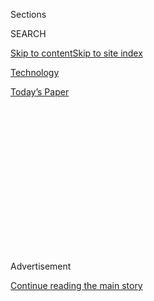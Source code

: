 <div id="app">

<div>

<div>

<div>

<div class="NYTAppHideMasthead css-1q2w90k e1suatyy0">

<div class="section css-ui9rw0 e1suatyy2">

<div class="css-eph4ug er09x8g0">

<div class="css-6n7j50">

</div>

<span class="css-1dv1kvn">Sections</span>

<div class="css-10488qs">

<span class="css-1dv1kvn">SEARCH</span>

</div>

[Skip to content](#site-content)[Skip to site
index](#site-index)

</div>

<div id="masthead-section-label" class="css-1wr3we4 eaxe0e00">

[Technology](https://www.nytimes.com/section/technology)

</div>

<div class="css-10698na e1huz5gh0">

</div>

</div>

<div id="masthead-bar-one" class="section hasLinks css-15hmgas e1csuq9d3">

<div class="css-uqyvli e1csuq9d0">

</div>

<div class="css-1uqjmks e1csuq9d1">

</div>

<div class="css-9e9ivx">

[](https://myaccount.nytimes.com/auth/login?response_type=cookie&client_id=vi)

</div>

<div class="css-1bvtpon e1csuq9d2">

[Today’s
Paper](https://www.nytimes.com/section/todayspaper)

</div>

</div>

</div>

</div>

<div data-aria-hidden="false">

<div id="site-content" data-role="main">

<div>

<div class="css-1aor85t" style="opacity:0.000000001;z-index:-1;visibility:hidden">

<div class="css-1hqnpie">

<div class="css-epjblv">

<span class="css-17xtcya">[Technology](/section/technology)</span><span class="css-x15j1o">|</span><span class="css-fwqvlz">AT\&T
Deal Puts Trump’s Antitrust Cop at Center of a Political
Storm</span>

</div>

<div class="css-k008qs">

<div class="css-1iwv8en">

<span class="css-18z7m18"></span>

<div>

</div>

</div>

<span class="css-1n6z4y">https://nyti.ms/2hodvwq</span>

<div class="css-1705lsu">

<div class="css-4xjgmj">

<div class="css-4skfbu" data-role="toolbar" data-aria-label="Social Media Share buttons, Save button, and Comments Panel with current comment count" data-testid="share-tools">

  - 
  - 
  - 
  - 
    
    <div class="css-6n7j50">
    
    </div>

  - 

</div>

</div>

</div>

</div>

</div>

</div>

<div id="NYT_TOP_BANNER_REGION" class="css-13pd83m">

</div>

<div id="top-wrapper" class="css-1sy8kpn">

<div id="top-slug" class="css-l9onyx">

Advertisement

</div>

[Continue reading the main
story](#after-top)

<div class="ad top-wrapper" style="text-align:center;height:100%;display:block;min-height:250px">

<div id="top" class="place-ad" data-position="top" data-size-key="top">

</div>

</div>

<div id="after-top">

</div>

</div>

<div id="sponsor-wrapper" class="css-1hyfx7x">

<div id="sponsor-slug" class="css-19vbshk">

Supported by

</div>

[Continue reading the main
story](#after-sponsor)

<div id="sponsor" class="ad sponsor-wrapper" style="text-align:center;height:100%;display:block">

</div>

<div id="after-sponsor">

</div>

</div>

<div class="css-1vkm6nb ehdk2mb0">

# AT\&T Deal Puts Trump’s Antitrust Cop at Center of a Political Storm

</div>

<div class="css-79elbk" data-testid="photoviewer-wrapper">

<div class="css-z3e15g" data-testid="photoviewer-wrapper-hidden">

</div>

<div class="css-1a48zt4 ehw59r15" data-testid="photoviewer-children">

![<span class="css-16f3y1r e13ogyst0" data-aria-hidden="true">Makan
Delrahim, the Trump administration’s top antitrust regulator. “All
enforcement decisions will be based on the facts and the law,” he said
recently. “Not on
politics.”</span><span class="css-cnj6d5 e1z0qqy90" itemprop="copyrightHolder"><span class="css-1ly73wi e1tej78p0">Credit...</span><span><span>Stephen
Voss for The New York
Times</span></span></span>](https://static01.nyt.com/images/2017/11/10/business/10ANTITRUST/08TECHREGS-1-articleLarge.jpg?quality=75&auto=webp&disable=upscale)

</div>

</div>

<div class="css-xt80pu e12qa4dv0">

<div class="css-18e8msd">

<div class="css-vp77d3 epjyd6m0">

<div class="css-1baulvz">

By [<span class="css-1baulvz last-byline" itemprop="name">Cecilia
Kang</span>](http://www.nytimes.com/by/cecilia-kang)

</div>

</div>

  - Nov. 9,
    2017

  - 
    
    <div class="css-4xjgmj">
    
    <div class="css-d8bdto" data-role="toolbar" data-aria-label="Social Media Share buttons, Save button, and Comments Panel with current comment count" data-testid="share-tools">
    
      - 
      - 
      - 
      - 
        
        <div class="css-6n7j50">
        
        </div>
    
      - 
    
    </div>
    
    </div>

</div>

</div>

<div class="section meteredContent css-1r7ky0e" name="articleBody" itemprop="articleBody">

<div class="css-1fanzo5 StoryBodyCompanionColumn">

<div class="css-53u6y8">

WASHINGTON — A year ago, [Makan Delrahim](https://www.justice.gov/atr)
predicted that AT\&T’s $85.4 billion purchase of Time Warner would be
approved by regulators. “I don’t see this as a major antitrust problem,”
Mr. Delrahim, then a law professor, [said to a Canadian television
network](http://www.bnn.ca/video/no-big-worries-in-at-t-deal-for-time-warner~978794).

Now, five weeks into his job as the top antitrust regulator at the
Justice Department, Mr. Delrahim has taken a different position. The
department has [threatened to block the
deal](https://www.nytimes.com/2017/11/08/business/dealbook/att-time-warner.html)
in court unless AT\&T sells off major assets.

Mr. Delrahim’s position has thrown a surprising twist into a blockbuster
deal, which has been watched for signs about how the Trump
administration would handle giant mergers. On Wednesday, the dispute
spilled into the public with conflicting versions about what the Justice
Department wants.

In one account, the agency offered two paths: Sell Turner Broadcasting,
including CNN, or offload DirecTV, according to several people at the
companies. In another, AT\&T offered to sell CNN, according to two
officials at the agency.

</div>

</div>

<div class="css-1fanzo5 StoryBodyCompanionColumn">

<div class="css-53u6y8">

Randall L. Stephenson, AT\&T’s chief executive, said on Wednesday that
he had never offered to sell CNN. On Thursday, [appearing at The New
York Times’s DealBook
conference](https://www.nytimes.com/2017/11/09/business/dealbook/att-time-warner-cnn.html),
he said the company was ready to go to court against the Justice
Department.

“To suggest that selling some of the key franchises of the business that
are the most desired for your business plan makes no business sense,”
Mr. Stephenson said.

The public spat has put a political cloud over the deal. President Trump
has been critical of CNN and the deal. Several Democratic lawmakers have
called for hearings to determine whether politics played a role in what
is supposed to be an independent process.

The Justice Department declined to comment on Thursday.

Pushing AT\&T to unload a big part of its business to get the deal
approved goes against Mr. Delrahim’s history, antitrust experts say. His
past comments have largely been in line with more free-market-oriented
Republican views, and he was widely expected to be more lenient on
mergers than predecessors in the Obama administration.

“This is bold,” said Diana Moss, president of the American Antitrust
Institute, a nonprofit that generally favors stronger antitrust
enforcement. “It signals they are willing to consider the
anticompetitive effects of big deals, and on the remedy side they would
use structural remedies, which would signal a potential change in
policy.”

</div>

</div>

<div class="css-1fanzo5 StoryBodyCompanionColumn">

<div class="css-53u6y8">

In an interview late last month, Mr. Delrahim strongly rejected the idea
that the White House had tried to or could influence his thinking. At
the time, he would not discuss AT\&T’s bid for Time Warner or any other
pending mergers.

“All enforcement decisions will be based on the facts and the law. Not
on politics,” Mr. Delrahim said. “That would be antithetical to
everything I’ve stood for.”

Mr. Delrahim, 48, was born in Tehran, but his family moved to Los
Angeles when he was almost 10, around the time of the Islamic
Revolution. He attended the University of California, Los Angeles, as an
undergraduate and then went to law school at George Washington
University.

After a few years in corporate law, he spent time as an aide on Capitol
Hill, working on some technology and antitrust issues. President George
W. Bush later nominated him to be a top official at the Justice
Department, where he focused on international antitrust enforcement.
After his time there, he returned to corporate law in Los Angeles,
representing numerous large technology, health and telecommunications
companies.

In his recent interview, he said that the Justice Department did not
need to intervene just because a company was big, even a monopoly. He
also said the government should not startle business markets with an
abrupt change in its approach to antitrust legal theory.

“There are people who think big is just bad,” he said. “They don’t
understand why, but there is an instinctive reaction to big business
these days.” He added that it was dangerous to go after companies
without clear evidence that they were harming competitors.

</div>

</div>

<div class="css-79elbk" data-testid="photoviewer-wrapper">

<div class="css-z3e15g" data-testid="photoviewer-wrapper-hidden">

</div>

<div class="css-1a48zt4 ehw59r15" data-testid="photoviewer-children">

![<span class="css-16f3y1r e13ogyst0" data-aria-hidden="true">Senator
Charles E. Grassley of Iowa embracing Mr. Delrahim before his
confirmation hearing in
May.</span><span class="css-cnj6d5 e1z0qqy90" itemprop="copyrightHolder"><span class="css-1ly73wi e1tej78p0">Credit...</span><span>Rex
Features, via Associated Press
Images</span></span>](https://static01.nyt.com/images/2017/11/10/business/10TECHREGS-01p/08TECHREGS-3-articleLarge.jpg?quality=75&auto=webp&disable=upscale)

</div>

</div>

<div class="css-1fanzo5 StoryBodyCompanionColumn">

<div class="css-53u6y8">

Mr. Delrahim has said his comments last year about AT\&T and Time Warner
were taken out of context. He has told lawmakers that the deal deserved
a thorough review. He said there could be antitrust concerns when a
company like AT\&T, which controls distribution of television content
through DirecTV and internet content through its mobile and home
broadband service, bought a big media company.

</div>

</div>

<div class="css-1fanzo5 StoryBodyCompanionColumn">

<div class="css-53u6y8">

That view is more aligned with left-leaning consumer groups that have
pushed for greater antitrust enforcement. After the news this week that
the Justice Department was taking a deeper look at the deal, some
Democrats, including Senator Richard Blumenthal of Connecticut, praised
the tough stance.

“AT\&T and Time Warner is an enormous test because we are just seeing
online video disrupting the dominant cable broadband providers,” said
Gene Kimmelman, president of the nonprofit organization Public Knowledge
and an antitrust official during the Obama administration. “And it would
be a disaster for consumers and the competitive landscape if those
developments are wiped out or diminished by the approval of this deal.”

For years, though, antitrust officials have generally approved mergers
of companies that do not have competing businesses. These are known as
vertical mergers, and because AT\&T is a telecommunications company,
while Time Warner creates media content like movies, their deal would
fit that category.

Problems with those mergers have generally been resolved with
settlements known as consent decrees, which restrict the new company’s
behavior or operations.

Mr. Delrahim is skeptical of such consent decrees, especially demands
for “behavioral remedies.” The Obama administration approved Comcast’s
purchase of NBC Universal in 2011 with a stack of behavioral
requirements, including a requirement that Comcast make NBC content
available to competing cable and streaming services.

During his interview last month, Mr. Delrahim said industries moved too
fast for those remedies to be effective.

</div>

</div>

<div class="css-1fanzo5 StoryBodyCompanionColumn">

<div class="css-53u6y8">

“We have major parts of our industry that are regulated by consent
decrees with the Justice Department,” he said, referring to settlements
with behavioral remedies.

“I don’t think I’m smart enough to figure out where the market and
consumer behavior will be 10 years from now, 20 years from now, 40 years
from now, 100 years from now,” he continued. The agency, he added, is
still overseeing consent decrees that are a century old.

Instead, Mr. Delrahim said, he prefers so-called structural remedies,
like forcing a company to sell assets before approving a merger. He said
the ultimate test for healthy competition was the consumer welfare test,
which looks at whether consumers are benefiting from lower prices and
options.

Mr. Kimmelman said the Justice Department could be concerned about how
the combined broadband, satellite and media company could hurt
competitors.

The satellite service DirecTV, for example, can reach all American
homes. The potential concern, Mr. Kimmelman said, is that the company
may have an incentive to withhold valuable Time Warner content like HBO,
TNT or CNN from rival cable and satellite providers or streaming
services. The company could also make it harder for rival media
companies like Starz to reach AT\&T customers.

The Justice Department has proposed various options to meet Mr.
Delrahim’s demands, according to multiple people close to the
discussions.

In the interview last month, Mr. Delrahim defended the president’s
criticism of AT\&T’s bid. He said Mr. Trump was unfairly targeted for
remarks about deals when other government officials were allowed to air
their opinions.

</div>

</div>

<div class="css-1fanzo5 StoryBodyCompanionColumn">

<div class="css-53u6y8">

“What’s interesting is that you see the president getting criticized for
commenting on certain mergers and you have senators who will write with
comments on the same exact merger,” Mr. Delrahim said. “I find that
fascinating but maybe not new in Washington.”

And while he insisted that his decisions would be made independently, it
was clear that Mr. Trump was not totally out of mind.

When he arrived at the Justice Department in late September, Mr.
Delrahim received a hat as a welcome gift. It reads: “Makan Antitrust
Great Again.”

</div>

</div>

</div>

<div>

</div>

<div>

</div>

<div>

</div>

<div>

<div id="bottom-wrapper" class="css-1ede5it">

<div id="bottom-slug" class="css-l9onyx">

Advertisement

</div>

[Continue reading the main
story](#after-bottom)

<div id="bottom" class="ad bottom-wrapper" style="text-align:center;height:100%;display:block;min-height:90px">

</div>

<div id="after-bottom">

</div>

</div>

</div>

</div>

</div>

## Site Index

<div>

</div>

## Site Information Navigation

  - [© <span>2020</span> <span>The New York Times
    Company</span>](https://help.nytimes.com/hc/en-us/articles/115014792127-Copyright-notice)

<!-- end list -->

  - [NYTCo](https://www.nytco.com/)
  - [Contact
    Us](https://help.nytimes.com/hc/en-us/articles/115015385887-Contact-Us)
  - [Work with us](https://www.nytco.com/careers/)
  - [Advertise](https://nytmediakit.com/)
  - [T Brand Studio](http://www.tbrandstudio.com/)
  - [Your Ad
    Choices](https://www.nytimes.com/privacy/cookie-policy#how-do-i-manage-trackers)
  - [Privacy](https://www.nytimes.com/privacy)
  - [Terms of
    Service](https://help.nytimes.com/hc/en-us/articles/115014893428-Terms-of-service)
  - [Terms of
    Sale](https://help.nytimes.com/hc/en-us/articles/115014893968-Terms-of-sale)
  - [Site
    Map](https://spiderbites.nytimes.com)
  - [Help](https://help.nytimes.com/hc/en-us)
  - [Subscriptions](https://www.nytimes.com/subscription?campaignId=37WXW)

</div>

</div>

</div>

</div>
